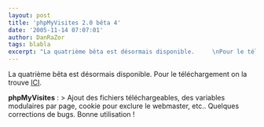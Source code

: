 ```yaml
---
layout: post
title: 'phpMyVisites 2.0 bêta 4'
date: '2005-11-14 07:07:01'
author: DanRaZor
tags: blabla
excerpt: "La quatrième bêta est désormais disponible.     \nPour le téléchargement on la trouve [ICI](http://www.phpmyvisites.net/index.php?part=download&amp;&amp;nid=2lg=fr).  \n  \n**phpMyVisites** :   > Ajout des fichiers téléchargeables, des variables modulaires par page, cookie pour exclure le webmaster, etc.. Quelques corrections de bugs.      …"
---
```


La quatrième bêta est désormais disponible.
Pour le téléchargement on la trouve [ICI](http://www.phpmyvisites.net/index.php?part=download&amp;&amp;nid=2lg=fr).

**phpMyVisites** :   > Ajout des fichiers téléchargeables, des variables modulaires par page, cookie pour exclure le webmaster, etc.. Quelques corrections de bugs. Bonne utilisation !
